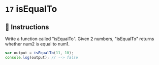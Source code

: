 # `17` isEqualTo

## 📝 Instructions 

Write a function called "isEqualTo".
Given 2 numbers, "isEqualTo" returns whether num2 is equal to num1.

```Javascript
var output = isEqualTo(11, 10);
console.log(output); // --> false
```